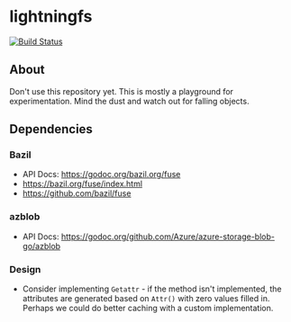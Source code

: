 # lightningfs

[![Build Status](https://travis-ci.com/ehotinger/lightningfs.svg?branch=master)](https://travis-ci.com/ehotinger/lightningfs)

## About

Don't use this repository yet. This is mostly a playground for experimentation. Mind the dust and watch out for falling objects.

## Dependencies

### Bazil

- API Docs: https://godoc.org/bazil.org/fuse
- https://bazil.org/fuse/index.html
- https://github.com/bazil/fuse

### azblob

- API Docs: https://godoc.org/github.com/Azure/azure-storage-blob-go/azblob


### Design

- Consider implementing `Getattr` - if the method isn't implemented, the attributes are generated based on `Attr()` with zero values filled in. Perhaps we could do better caching with a custom implementation.